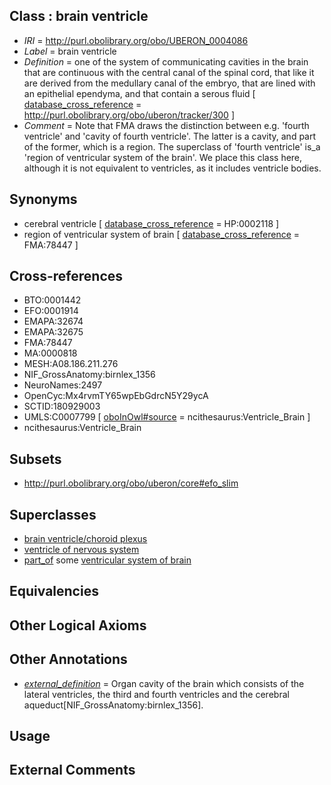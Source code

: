 
## Class : brain ventricle

 * *IRI* = http://purl.obolibrary.org/obo/UBERON_0004086
 * *Label* = brain ventricle
 * *Definition* = one of the system of communicating cavities in the brain that are continuous with the central canal of the spinal cord, that like it are derived from the medullary canal of the embryo, that are lined with an epithelial ependyma, and that contain a serous fluid [ [database_cross_reference](../../ef/oboInOwl#hasDbXref.md) = http://purl.obolibrary.org/obo/uberon/tracker/300 ]
 * *Comment* = Note that FMA draws the distinction between e.g. 'fourth ventricle' and 'cavity of fourth ventricle'. The latter is a cavity, and part of the former, which is a region. The superclass of 'fourth ventricle' is_a 'region of ventricular system of the brain'. We place this class here, although it is not equivalent to ventricles, as it includes ventricle bodies.

## Synonyms

 * cerebral ventricle [ [database_cross_reference](../../ef/oboInOwl#hasDbXref.md) = HP:0002118 ]
 * region of ventricular system of brain [ [database_cross_reference](../../ef/oboInOwl#hasDbXref.md) = FMA:78447 ]

## Cross-references

 * BTO:0001442
 * EFO:0001914
 * EMAPA:32674
 * EMAPA:32675
 * FMA:78447
 * MA:0000818
 * MESH:A08.186.211.276
 * NIF_GrossAnatomy:birnlex_1356
 * NeuroNames:2497
 * OpenCyc:Mx4rvmTY65wpEbGdrcN5Y29ycA
 * SCTID:180929003
 * UMLS:C0007799 [ [oboInOwl#source](../../ce/oboInOwl#source.md) = ncithesaurus:Ventricle_Brain ]
 * ncithesaurus:Ventricle_Brain

## Subsets

 * http://purl.obolibrary.org/obo/uberon/core#efo_slim

## Superclasses

 * [brain ventricle/choroid plexus](../../UBERON/47/UBERON_0003947.md)
 * [ventricle of nervous system](../../UBERON/58/UBERON_0005358.md)
 * [part_of](../../BFO/50/BFO_0000050.md) some [ventricular system of brain](../../UBERON/82/UBERON_0005282.md)

## Equivalencies


## Other Logical Axioms


## Other Annotations

 * *[external_definition](../../UBPROP/01/UBPROP_0000001.md)* = Organ cavity of the brain which consists of the lateral ventricles, the third and fourth ventricles and the cerebral aqueduct[NIF_GrossAnatomy:birnlex_1356].

## Usage


## External Comments

